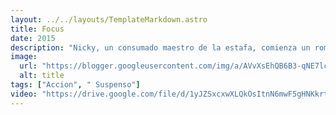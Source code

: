 ```yaml
---
layout: ../../layouts/TemplateMarkdown.astro
title: Focus
date: 2015
description: "Nicky, un consumado maestro de la estafa, comienza un romance con Jess, una novata en el gremio. Mientras Nicky le enseña los trucos del oficio, Jess intenta estrechar lazos con él, pero este acercamiento hace que Nicky rompa de repente la relación."
image:
  url: "https://blogger.googleusercontent.com/img/a/AVvXsEhQB6B3-qNE7lcd63ezHIBwMw5E7rfI0Qrx_6NfsV6FdTE0THPLmzkCNenlmDwCLOVXFN7AkJdwIZX16HtGrlWYzsDtrkF97W645rMP6fm00QA90JQqJbsklT_RskxnJX-9HBNDSRMfDR39OT3Oun_bsgWX44a9I_JAC1BfGg3WBZ4b1fVm7A5zJ4NPpw=s320"
  alt: title
tags: ["Accion", " Suspenso"]
video: "https://drive.google.com/file/d/1yJZSxcxwXLQkOsItnN6mwF5gHNKkrtl_/preview"
---
```

